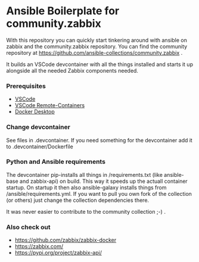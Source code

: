 # Ansible Boilerplate for community.zabbix

With this repository you can quickly start tinkering around with ansible on zabbix and the community.zabbix repository.
You can find the community repository at https://github.com/ansible-collections/community.zabbix .

It builds an VSCode devcontainer with all the things installed and starts it up alongside all the needed Zabbix components needed.

### Prerequisites

- [VSCode](https://code.visualstudio.com/)
- [VSCode Remote-Containers](https://code.visualstudio.com/docs/remote/containers)
- [Docker Desktop](https://www.docker.com/products/docker-desktop)

### Change devcontainer

See files in .devcontainer. If you need something for the devcontainer add it to .devcontainer/Dockerfile

### Python and Ansible requirements

The devcontainer pip-installs all things in /requirements.txt (like ansible-base and zabbix-api) on build. This way it speeds up the actuall container startup.
On startup it then also ansible-galaxy installs things from /ansible/requirements.yml.
If you want to pull you own fork of the collection (or others) just change the collection dependencies there.

It was never easier to contribute to the community collection ;-) .

### Also check out

- https://github.com/zabbix/zabbix-docker
- https://zabbix.com/
- https://pypi.org/project/zabbix-api/
